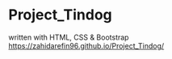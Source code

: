 # Project_Tindog
written with HTML, CSS &amp; Bootstrap
https://zahidarefin96.github.io/Project_Tindog/
